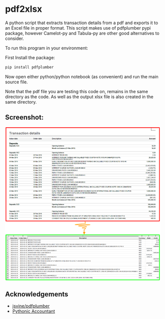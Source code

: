 # pdf2xlsx

A python script that extracts transaction details from a pdf and exports it to an Excel file in proper format. This script makes use of pdfplumber pypi package, however Camelot-py and Tabula-py are other good alternatives to consider.

To run this program in your environment: 


First Install the package:
```bash
pip install pdfplumber 
```

Now open either python/python notebook (as convenient) and run the main source file. 

Note that the pdf file you are testing this code on, remains in the same directory as the code. As well as the output xlsx file is also created in the same directory.

## Screenshot:

![Input->Output ScreenShot](https://github.com/nixxby/pdf2xlsx/blob/main/Input-Output%20ScreenShot.png?raw=true)

## Acknowledgements

 - [jsvine/pdfplumber](https://github.com/jsvine/pdfplumber)
 - [Pythonic Accountant](https://www.youtube.com/channel/UCQN09g3-sWVRDQc93WRZKYg)
